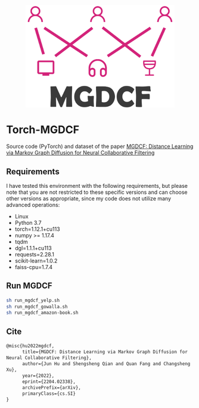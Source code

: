 <p align="center">
<img src="MGDCF_LOGO.png" width="400"/>
</p>


# Torch-MGDCF
Source code (PyTorch) and dataset of the paper [MGDCF: Distance Learning via Markov Graph Diffusion for Neural Collaborative Filtering](https://arxiv.org/abs/2204.02338)




## Requirements

I have tested this environment with the following requirements, but please note that you are not restricted to these specific versions and can choose other versions as appropriate, since my code does not utilize many advanced operations:

+ Linux
+ Python 3.7
+ torch=1.12.1+cu113
+ numpy >= 1.17.4
+ tqdm
+ dgl=1.1.1+cu113
+ requests=2.28.1
+ scikit-learn=1.0.2
+ faiss-cpu=1.7.4


## Run MGDCF

```bash
sh run_mgdcf_yelp.sh
sh run_mgdcf_gowalla.sh
sh run_mgdcf_amazon-book.sh
```






## Cite

```
@misc{hu2022mgdcf,
      title={MGDCF: Distance Learning via Markov Graph Diffusion for Neural Collaborative Filtering}, 
      author={Jun Hu and Shengsheng Qian and Quan Fang and Changsheng Xu},
      year={2022},
      eprint={2204.02338},
      archivePrefix={arXiv},
      primaryClass={cs.SI}
}
```